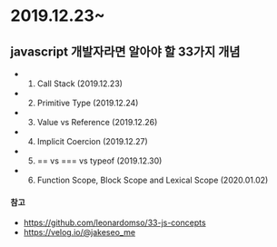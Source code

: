 # 2019.12.23~

## javascript 개발자라면 알아야 할 33가지 개념

- 1. Call Stack (2019.12.23)
- 2. Primitive Type (2019.12.24)
- 3. Value vs Reference (2019.12.26)
- 4. Implicit Coercion (2019.12.27)
- 5. == vs === vs typeof (2019.12.30)
- 6. Function Scope, Block Scope and Lexical Scope (2020.01.02)

#### 참고

- https://github.com/leonardomso/33-js-concepts
- https://velog.io/@jakeseo_me
